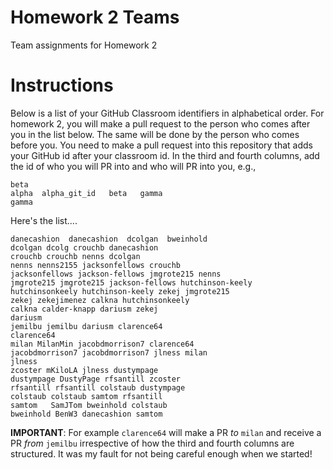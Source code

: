 # Homework 2 Teams

Team assignments for Homework 2

# Instructions

Below is a list of your GitHub Classroom identifiers in 
alphabetical order.  For homework 2, you will 
make a pull request to the person who comes after you in the list below.
The same will be done by the person who comes before you.  You need
to make a pull request into this repository that adds your
GitHub id after your classroom id.  In the third and fourth columns,
add the id of who you will PR into and who will PR into you, e.g., 

```
beta
alpha  alpha_git_id   beta   gamma  
gamma
```

Here's the list....

```
danecashion  danecashion  dcolgan  bweinhold
dcolgan dcolg crouchb danecashion
crouchb crouchb nenns dcolgan
nenns nenns2155 jacksonfellows crouchb
jacksonfellows jackson-fellows jmgrote215 nenns
jmgrote215 jmgrote215 jackson-fellows hutchinson-keely
hutchinsonkeely hutchinson-keely zekej jmgrote215 
zekej zekejimenez calkna hutchinsonkeely
calkna calder-knapp dariusm zekej
dariusm
jemilbu jemilbu dariusm clarence64
clarence64
milan MilanMin jacobdmorrison7 clarence64
jacobdmorrison7 jacobdmorrison7 jlness milan
jlness
zcoster mKiloLA jlness dustympage
dustympage DustyPage rfsantill zcoster
rfsantill rfsantill colstaub dustympage
colstaub colstaub samtom rfsantill
samtom   SamJTom bweinhold colstaub
bweinhold BenW3 danecashion samtom
```

**IMPORTANT**:  For example `clarence64` will make a PR *to* `milan` and receive a PR *from* `jemilbu` irrespective of how the third and fourth columns are structured.  It was my fault for not being careful enough when we started!


